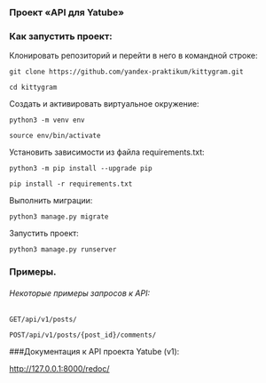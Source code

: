 ### Проект «API для Yatube»
### Как запустить проект:

Клонировать репозиторий и перейти в него в командной строке:

```
git clone https://github.com/yandex-praktikum/kittygram.git
```

```
cd kittygram
```

Cоздать и активировать виртуальное окружение:

```
python3 -m venv env
```

```
source env/bin/activate
```

Установить зависимости из файла requirements.txt:

```
python3 -m pip install --upgrade pip
```

```
pip install -r requirements.txt
```

Выполнить миграции:

```
python3 manage.py migrate
```

Запустить проект:

```
python3 manage.py runserver
```
### Примеры.
###### Некоторые примеры запросов к API:

```
GET/api/v1/posts/

POST/api/v1/posts/{post_id}/comments/
```

###Документация к API проекта Yatube (v1):

http://127.0.0.1:8000/redoc/

